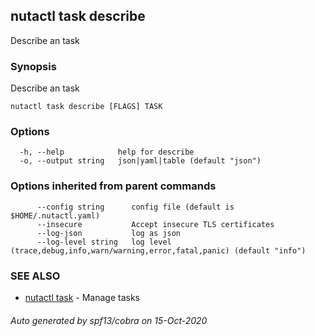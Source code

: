 ## nutactl task describe

Describe an task

### Synopsis

Describe an task

```
nutactl task describe [FLAGS] TASK
```

### Options

```
  -h, --help            help for describe
  -o, --output string   json|yaml|table (default "json")
```

### Options inherited from parent commands

```
      --config string      config file (default is $HOME/.nutactl.yaml)
      --insecure           Accept insecure TLS certificates
      --log-json           log as json
      --log-level string   log level (trace,debug,info,warn/warning,error,fatal,panic) (default "info")
```

### SEE ALSO

* [nutactl task](nutactl_task.md)	 - Manage tasks

###### Auto generated by spf13/cobra on 15-Oct-2020
